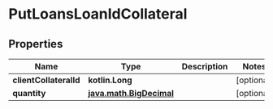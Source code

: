 
# PutLoansLoanIdCollateral

## Properties
| Name | Type | Description | Notes |
| ------------ | ------------- | ------------- | ------------- |
| **clientCollateralId** | **kotlin.Long** |  |  [optional] |
| **quantity** | [**java.math.BigDecimal**](java.math.BigDecimal.md) |  |  [optional] |



